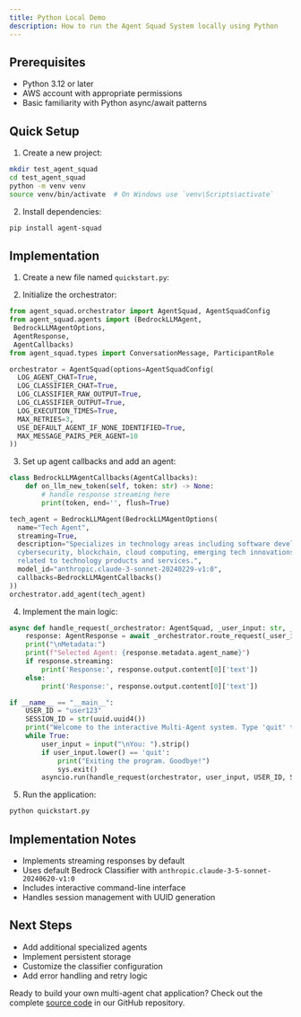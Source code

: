 ```yaml
---
title: Python Local Demo
description: How to run the Agent Squad System locally using Python
---
```



## Prerequisites
- Python 3.12 or later
- AWS account with appropriate permissions
- Basic familiarity with Python async/await patterns

## Quick Setup

1. Create a new project:
```bash
mkdir test_agent_squad
cd test_agent_squad
python -m venv venv
source venv/bin/activate  # On Windows use `venv\Scripts\activate`
```

2. Install dependencies:
```bash
pip install agent-squad
```

## Implementation

1. Create a new file named `quickstart.py`:

2. Initialize the orchestrator:
```python
from agent_squad.orchestrator import AgentSquad, AgentSquadConfig
from agent_squad.agents import (BedrockLLMAgent,
 BedrockLLMAgentOptions,
 AgentResponse,
 AgentCallbacks)
from agent_squad.types import ConversationMessage, ParticipantRole

orchestrator = AgentSquad(options=AgentSquadConfig(
  LOG_AGENT_CHAT=True,
  LOG_CLASSIFIER_CHAT=True,
  LOG_CLASSIFIER_RAW_OUTPUT=True,
  LOG_CLASSIFIER_OUTPUT=True,
  LOG_EXECUTION_TIMES=True,
  MAX_RETRIES=3,
  USE_DEFAULT_AGENT_IF_NONE_IDENTIFIED=True,
  MAX_MESSAGE_PAIRS_PER_AGENT=10
))
```

3. Set up agent callbacks and add an agent:
```python
class BedrockLLMAgentCallbacks(AgentCallbacks):
    def on_llm_new_token(self, token: str) -> None:
        # handle response streaming here
        print(token, end='', flush=True)

tech_agent = BedrockLLMAgent(BedrockLLMAgentOptions(
  name="Tech Agent",
  streaming=True,
  description="Specializes in technology areas including software development, hardware, AI, \
  cybersecurity, blockchain, cloud computing, emerging tech innovations, and pricing/costs \
  related to technology products and services.",
  model_id="anthropic.claude-3-sonnet-20240229-v1:0",
  callbacks=BedrockLLMAgentCallbacks()
))
orchestrator.add_agent(tech_agent)
```

4. Implement the main logic:
```python
async def handle_request(_orchestrator: AgentSquad, _user_input: str, _user_id: str, _session_id: str):
    response: AgentResponse = await _orchestrator.route_request(_user_input, _user_id, _session_id)
    print("\nMetadata:")
    print(f"Selected Agent: {response.metadata.agent_name}")
    if response.streaming:
        print('Response:', response.output.content[0]['text'])
    else:
        print('Response:', response.output.content[0]['text'])

if __name__ == "__main__":
    USER_ID = "user123"
    SESSION_ID = str(uuid.uuid4())
    print("Welcome to the interactive Multi-Agent system. Type 'quit' to exit.")
    while True:
        user_input = input("\nYou: ").strip()
        if user_input.lower() == 'quit':
            print("Exiting the program. Goodbye!")
            sys.exit()
        asyncio.run(handle_request(orchestrator, user_input, USER_ID, SESSION_ID))
```

5. Run the application:
```bash
python quickstart.py
```

## Implementation Notes
- Implements streaming responses by default
- Uses default Bedrock Classifier with `anthropic.claude-3-5-sonnet-20240620-v1:0`
- Includes interactive command-line interface
- Handles session management with UUID generation

## Next Steps
- Add additional specialized agents
- Implement persistent storage
- Customize the classifier configuration
- Add error handling and retry logic


Ready to build your own multi-agent chat application? Check out the complete [source code](https://github.com/awslabs/agent-squad/tree/main/examples/python-demo) in our GitHub repository.
